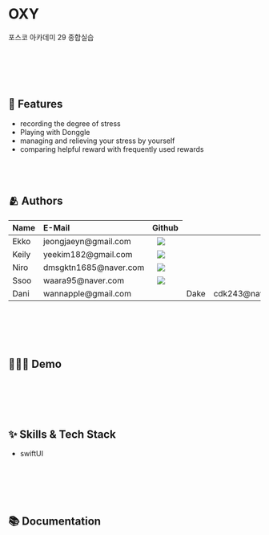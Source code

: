 <h1>OXY</h1>
포스코 아카데미 29 종합실습


<br></br>
<br></br>

## :pushpin: Features

- recording the degree of stress
- Playing with Donggle 
- managing and relieving your stress by yourself
- comparing helpful reward with frequently used rewards
<br></br>
<br></br>

## :people_hugging: Authors
 <table>
<thead>
<tr>
<th style="text-align:left">Name</th>
<th style="text-align:left">E-Mail</th>
<th style="text-align:left">Github</th>
</tr> 
</thead>
<tbody>
<tr>
<td style="text-align:left">Ekko</td>
<td style="text-align:left">jeongjaeyn@gmail.com</td>
<td style="text-align:left"><a href="https://github.com/imparang">
<img src="http://img.shields.io/badge/ekko-655ced?style=social&logo=github" style="height : auto; margin-left : 10px; margin-right : 10px;"/>
</a></td> 
</tr>
<tr>
<td style="text-align:left">Keily</td>
<td style="text-align:left">yeekim182@gmail.com</td>
<td style="text-align:left"><a href="https://github.com/YeeunKim-Archive">
<img src="http://img.shields.io/badge/Keily-655ced?style=social&logo=github&color=informational" style="height : auto; margin-left : 10px; margin-right : 10px;"/>
</a></td>
</tr>
    <tr>
<td style="text-align:left">Niro</td>
<td style="text-align:left">dmsgktn1685@naver.com</td>
<td style="text-align:left"><a href="https://github.com/">
<img src="http://img.shields.io/badge/Niro-655ced?style=social&logo=github&color=informational" style="height : auto; margin-left : 10px; margin-right : 10px;"/>
</a></td>
</tr>
 <tr>
<td style="text-align:left">Ssoo</td>
<td style="text-align:left">waara95@naver.com</td>
<td style="text-align:left"><a href="https://github.com/22Seongsoo">
<img src="http://img.shields.io/badge/Ssoo-655ced?style=social&logo=github&color=informational" style="height : auto; margin-left : 10px; margin-right : 10px;"/>
</a></td>
</tr>
  <tr>

<td style="text-align:left">Dani</td>
<td style="text-align:left">wannapple@gmail.com</td>
<td style="text-align:left"><a href="https://github.com/Minkyeong-Ko">
<td style="text-align:left">Dake</td>
<td style="text-align:left">cdk243@naver.com</td>
<td style="text-align:left"><a href="https://github.com/ccdkk">
<img src="http://img.shields.io/badge/Dake-655ced?style=social&logo=github&color=informational" style="height : auto; margin-left : 10px; margin-right : 10px;"/>
</a></td>
</tr>
 </a></td>
</tr>
</tbody>
</table>
<br></br>
<br></br>

## 🧚🏻‍♀️ Demo




<br></br>
<br></br>

## :sparkles: Skills & Tech Stack
- swiftUI

<br></br>
<br></br>
## :books: Documentation



